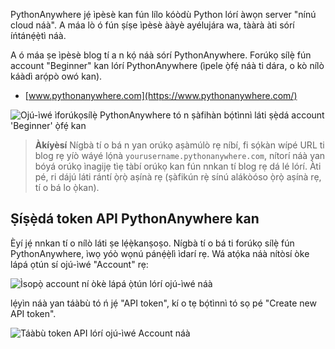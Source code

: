 PythonAnywhere jẹ́ ìpèsè kan fún lílo kóòdù Python lórí àwọn server "nínú cloud náà". A máa lò ó fún ṣíṣe ìpèsè ààyè ayélujára wa, tààrà àti sórí íńtánẹ́ẹ̀tì náà.

A ó máa ṣe ìpèsè blog tí a n kọ́ náà sórí PythonAnywhere. Forúkọ sílẹ̀ fún account "Beginner" kan lórí PythonAnywhere (ìpele ọ̀fẹ́ náà ti dára, o kò nílò káàdì arọ́pò owó kan).

* [www.pythonanywhere.com](https://www.pythonanywhere.com/)

![Ojú-ìwé ìforúkọsílẹ̀ PythonAnywhere tó n ṣàfihàn bọ́tìnnì láti ṣẹ̀dá account 'Beginner' ọ̀fẹ́ kan](../deploy/images/pythonanywhere_beginner_account_button.png)

> **Àkíyèsí** Nígbà tí o bá n yan orúkọ aṣàmúlò rẹ níbí, fi sọ́kàn wípé URL ti blog rẹ yíò wáyé lọ́nà `yourusername.pythonanywhere.com`, nítorí náà yan bóyá orúkọ ìnagijẹ tìẹ tàbí orúkọ kan fún nnkan tí blog rẹ dá lé lórí. Àti pé, ri dájú láti rántí ọ̀rọ̀ aṣínà rẹ (ṣàfikún rẹ̀ sínú alákòóso ọ̀rọ̀ aṣínà rẹ, tí o bá lo ọ̀kan).

## Ṣíṣẹ̀dá token API PythonAnywhere kan

Èyí jẹ́ nnkan tí o nílò láti ṣe lẹ́ẹ̀kanṣoṣo. Nígbà tí o bá ti forúkọ sílẹ̀ fún PythonAnywhere, ìwọ yóò wọnú pánẹ́ẹ̀lì ìdarí rẹ. Wá atọ́ka náà nítòsí òke lápá ọtún sí ojú-ìwé "Account" rẹ:

![Ìsopọ̀ account ní òkè lápá ọ̀tún lórí ojú-ìwé náà](../deploy/images/pythonanywhere_account.png)

lẹ́yìn náà yan táàbù tó ń jẹ́ "API token", kí o tẹ bọ́tìnnì tó sọ pé "Create new API token".

![Táàbù token API lórí ojú-ìwé Account náà](../deploy/images/pythonanywhere_create_api_token.png)